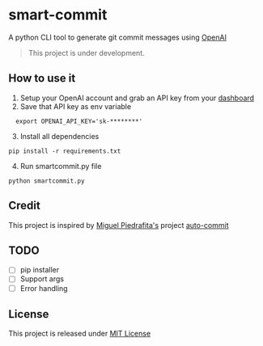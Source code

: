 
# smart-commit
A python CLI tool to generate git commit messages using [OpenAI](https://openai.com/blog/openai-codex/)

> This project is under development.

## How to use it

1. Setup your OpenAI account and grab an API key from your [dashboard](https://openai.com/api/)
2. Save that API key as env variable 

  ```
    export OPENAI_API_KEY='sk-********'
  ```
3. Install all dependencies

  ```
  pip install -r requirements.txt
  ```
4. Run smartcommit.py file

  ```
  python smartcommit.py
  ```

## Credit
This project is inspired by [Miguel Piedrafita's](https://github.com/m1guelpf) project
 [auto-commit](https://github.com/m1guelpf/auto-commit)

## TODO

- [ ] pip installer
- [ ] Support args
- [ ] Error handling

## License

This project is released under [MIT License](LICENSE)
